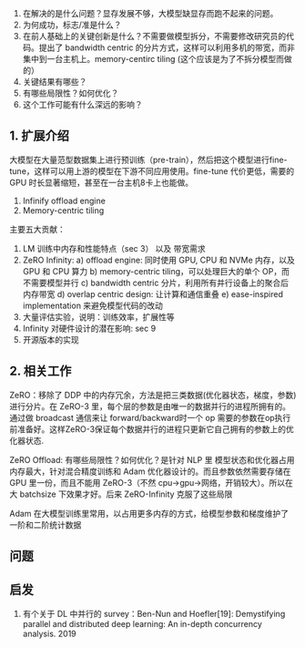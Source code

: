 1. 在解决的是什么问题？显存发展不够，大模型缺显存而跑不起来的问题。
2. 为何成功，标志/准是什么？
3. 在前人基础上的关键创新是什么？不需要做模型拆分，不需要修改研究员的代码。提出了 bandwidth centric 的分片方式，这样可以利用多机的带宽，而非集中到一台主机上。memory-centirc tiling (这个应该是为了不拆分模型而做的）
4. 关键结果有哪些？
5. 有哪些局限性？如何优化？
6. 这个工作可能有什么深远的影响？


## 1. 扩展介绍

大模型在大量范型数据集上进行预训练（pre-train），然后把这个模型进行fine-tune，这样可以用上游的模型在下游不同应用使用。fine-tune 代价更低，需要的GPU 时长显著缩短，甚至在一台主机8卡上也能做。

1. Infinify offload engine
2. Memory-centric tiling

主要五大贡献：

1. LM 训练中内存和性能特点（sec 3） 以及 带宽需求
2. ZeRO Infinity: a) offload engine: 同时使用 GPU, CPU 和 NVMe 内存，以及 GPU 和 CPU 算力 b) memory-centric tiling，可以处理巨大的单个 OP，而不需要模型并行 c) bandwidth centric 分片，利用所有并行设备上的聚合后内存带宽 d) overlap centric design: 让计算和通信重叠 e) ease-inspired implementation 来避免模型代码的改动
3. 大量评估实验，说明：训练效率，扩展性等
4. Infinity 对硬件设计的潜在影响: sec 9
5. 开源版本的实现

## 2. 相关工作
ZeRO：移除了 DDP 中的内存冗余，方法是把三类数据(优化器状态，梯度，参数)进行分片。在 ZeRO-3 里，每个层的参数是由唯一的数据并行的进程所拥有的。通过做 broadcast 通信来让 forward/backward时一个 op 需要的参数在op执行前准备好。这样ZeRO-3保证每个数据并行的进程只更新它自己拥有的参数上的优化器状态.

ZeRO Offload: 有哪些局限性？如何优化？是针对 NLP 里 模型状态和优化器占用内存最大，针对混合精度训练和 Adam 优化器设计的。而且参数依然需要存储在GPU 里一份，而且不能用 ZeRO-3（不然 cpu->gpu->网络，开销较大）。所以在大 batchsize 下效果才好。后来 ZeRO-Infinity 克服了这些局限

Adam 在大模型训练里常用，以占用更多内存的方式，给模型参数和梯度维护了一阶和二阶统计数据

## 问题

## 启发
1. 有个关于 DL 中并行的 survey：Ben-Nun and Hoefler[19]: Demystifying parallel and distributed deep learning: An in-depth concurrency analysis. 2019
